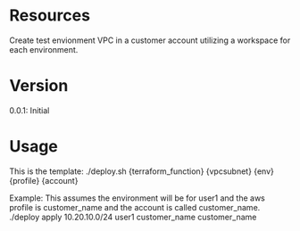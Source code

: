 # Resources
Create test envionment VPC in a customer account utilizing a workspace for each environment.

# Version
0.0.1: Initial

# Usage
This is the template:
./deploy.sh {terraform_function} {vpcsubnet} {env} {profile} {account}

Example: This assumes the environment will be for user1 and the aws profile is customer_name and the account is called customer_name.
./deploy apply 10.20.10.0/24 user1 customer_name customer_name
